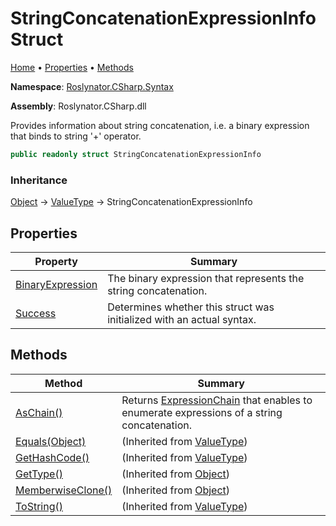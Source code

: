 # StringConcatenationExpressionInfo Struct

[Home](../../../../README.md) &#x2022; [Properties](#properties) &#x2022; [Methods](#methods)

**Namespace**: [Roslynator.CSharp.Syntax](../README.md)

**Assembly**: Roslynator\.CSharp\.dll

  
Provides information about string concatenation, i\.e\. a binary expression that binds to string '\+' operator\.

```csharp
public readonly struct StringConcatenationExpressionInfo
```

### Inheritance

[Object](https://docs.microsoft.com/en-us/dotnet/api/system.object) &#x2192; [ValueType](https://docs.microsoft.com/en-us/dotnet/api/system.valuetype) &#x2192; StringConcatenationExpressionInfo

## Properties

| Property | Summary |
| -------- | ------- |
| [BinaryExpression](BinaryExpression/README.md) | The binary expression that represents the string concatenation\. |
| [Success](Success/README.md) | Determines whether this struct was initialized with an actual syntax\. |

## Methods

| Method | Summary |
| ------ | ------- |
| [AsChain()](AsChain/README.md) | Returns [ExpressionChain](../../ExpressionChain/README.md) that enables to enumerate expressions of a string concatenation\. |
| [Equals(Object)](https://docs.microsoft.com/en-us/dotnet/api/system.valuetype.equals) |  \(Inherited from [ValueType](https://docs.microsoft.com/en-us/dotnet/api/system.valuetype)\) |
| [GetHashCode()](https://docs.microsoft.com/en-us/dotnet/api/system.valuetype.gethashcode) |  \(Inherited from [ValueType](https://docs.microsoft.com/en-us/dotnet/api/system.valuetype)\) |
| [GetType()](https://docs.microsoft.com/en-us/dotnet/api/system.object.gettype) |  \(Inherited from [Object](https://docs.microsoft.com/en-us/dotnet/api/system.object)\) |
| [MemberwiseClone()](https://docs.microsoft.com/en-us/dotnet/api/system.object.memberwiseclone) |  \(Inherited from [Object](https://docs.microsoft.com/en-us/dotnet/api/system.object)\) |
| [ToString()](https://docs.microsoft.com/en-us/dotnet/api/system.valuetype.tostring) |  \(Inherited from [ValueType](https://docs.microsoft.com/en-us/dotnet/api/system.valuetype)\) |

